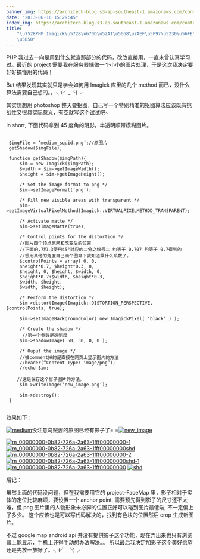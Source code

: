 ```yaml
---
banner_img: https://architech-blog.s3-ap-southeast-1.amazonaws.com/content/images/uploads/2013/06/new_image.png
date: "2013-06-16 15:29:45"
index_img: https://architech-blog.s3-ap-southeast-1.amazonaws.com/content/images/uploads/2013/06/new_image.png
title:
    "\u7528PHP Imagick\u5728\u670D\u52A1\u5668\u7AEF\u5F97\u5230\u56FE\u7247\u5F71\
    \u5B50"
---
```


PHP 我过去一向是用到什么就查那部分的代码，改改直接用，一直未曾认真学习过。最近的 project 需要我在服务器端做一个小小的图片处理，于是这次我决定要好好搞懂用的代码！

But 结果发现其实就只是学会如何用 Imagick 库里的几个 method 而已，没什么算法需要自己想的。。╮(╯_╰)╭

其实想想用 photoshop 整天要抠图，自己写一个特别精准的抠图算法应该既有挑战性又很具实际意义，有空就写这个试试吧~

In short, 下面代码拿到 45 度角的阴影，半透明顺带模糊图片。

 <pre><code>
 $imgFile = ‘medium_squid.png’;//原图片  
 getShadow($imgFile);

 function getShadow($imgPath){  
     $im = new Imagick($imgPath);  
     $width = $im->getImageWidth();  
     $height = $im->getImageHeight();

     /* Set the image format to png */  
     $im->setImageFormat(‘png’);

     /* Fill new visible areas with transparent */  
     $im->setImageVirtualPixelMethod(Imagick::VIRTUALPIXELMETHOD_TRANSPARENT);

     /* Activate matte */  
     $im->setImageMatte(true);

     /* Control points for the distortion */  
     //图片四个顶点原来和改变后的位置  
     //下面的.7和.3使用45°对应的二分之根号二 约等于 0.707 约等于 0.7得到的  
     //想用其他的角度自己画个图算下就知道乘什么系数了。  
     $controlPoints = array( 0, 0,  
     $height*0.7, $height*0.3, 0, 
     $height, 0, $height, $width, 0,  
     $height*0.7+$width, $height*0.3,
     $width, $height,  
     $width, $height);

     /* Perform the distortion */  
     $im->distortImage(Imagick::DISTORTION_PERSPECTIVE, $controlPoints, true);

     $im->setImageBackgroundColor( new ImagickPixel( ‘black’ ) );

     /* Create the shadow */  
      //第一个参数是透明度  
     $im->shadowImage( 50, 30, 0, 0 );

     /* Ouput the image */  
     //被comment掉的是直接在网页上显示图片的方法  
     //header(“Content-Type: image/png”);  
     //echo $im;

    //这是保存这个影子图片的方法。  
     $im->writeImage(‘new_image.png’);

     $im->destroy();  
 }

</code></pre>

效果如下：

[![medium](https://architech-blog.s3-ap-southeast-1.amazonaws.com/content/images/uploads/2013/06/medium-181x300.png)](https://architech-blog.s3-ap-southeast-1.amazonaws.com/content/images/uploads/2013/06/medium.png)没注意乌贼酱的原图已经有影子了= =[![new_image](https://architech-blog.s3-ap-southeast-1.amazonaws.com/content/images/uploads/2013/06/new_image-300x168.png)](https://architech-blog.s3-ap-southeast-1.amazonaws.com/content/images/uploads/2013/06/new_image.png)

[![m_00000000-0b82-726a-2a63-1fff00000000-1](https://architech-blog.s3-ap-southeast-1.amazonaws.com/content/images/uploads/2013/06/m_00000000-0b82-726a-2a63-1fff00000000-1.png)](https://architech-blog.s3-ap-southeast-1.amazonaws.com/content/images/uploads/2013/06/m_00000000-0b82-726a-2a63-1fff00000000-1.png) [![m_00000000-0b82-726a-2a63-1fff00000000shd](https://architech-blog.s3-ap-southeast-1.amazonaws.com/content/images/uploads/2013/06/m_00000000-0b82-726a-2a63-1fff00000000shd.png)](https://architech-blog.s3-ap-southeast-1.amazonaws.com/content/images/uploads/2013/06/m_00000000-0b82-726a-2a63-1fff00000000shd.png) [![m_00000000-0b82-726a-2a63-1fff00000000-2](https://architech-blog.s3-ap-southeast-1.amazonaws.com/content/images/uploads/2013/06/m_00000000-0b82-726a-2a63-1fff00000000-2.png)](https://architech-blog.s3-ap-southeast-1.amazonaws.com/content/images/uploads/2013/06/m_00000000-0b82-726a-2a63-1fff00000000-2.png) [![m_00000000-0b82-726a-2a63-1fff00000000shd-1](https://architech-blog.s3-ap-southeast-1.amazonaws.com/content/images/uploads/2013/06/m_00000000-0b82-726a-2a63-1fff00000000shd-1.png)](https://architech-blog.s3-ap-southeast-1.amazonaws.com/content/images/uploads/2013/06/m_00000000-0b82-726a-2a63-1fff00000000shd-1.png) [![m_00000000-0b82-726a-2a63-1fff00000000](https://architech-blog.s3-ap-southeast-1.amazonaws.com/content/images/uploads/2013/06/m_00000000-0b82-726a-2a63-1fff00000000.png)](https://architech-blog.s3-ap-southeast-1.amazonaws.com/content/images/uploads/2013/06/m_00000000-0b82-726a-2a63-1fff00000000.png) [![shd](https://architech-blog.s3-ap-southeast-1.amazonaws.com/content/images/uploads/2013/06/shd.png)](https://architech-blog.s3-ap-southeast-1.amazonaws.com/content/images/uploads/2013/06/shd.png)

后记：

虽然上面的代码没问题，但在我需要用它的 project–FaceMap 里，影子相对于实体的定位比较麻烦，要设置一个 anchor point, 需要预先得到影子的尺寸还不太难，但 png 图片里的人物形象未必脚的位置正好可以碰到图片最低端, 不一定偏上了多少。 这个应该也是可以写代码解决的，找到有色块的位置然后 crop 生成新图片。

不过 google map android api 并没有提供影子这个功能，现在弄出来也只有浏览器上能显示，手机上还得手动想办法解决。。 所以最后我决定加影子这个美好愿望还是先放一放好了。╮(╯_╰)╭
